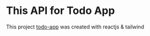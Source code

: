 # This API for Todo App

This project [todo-app](https://github.com/facebook/create-react-app) was created with reactjs & tailwind
